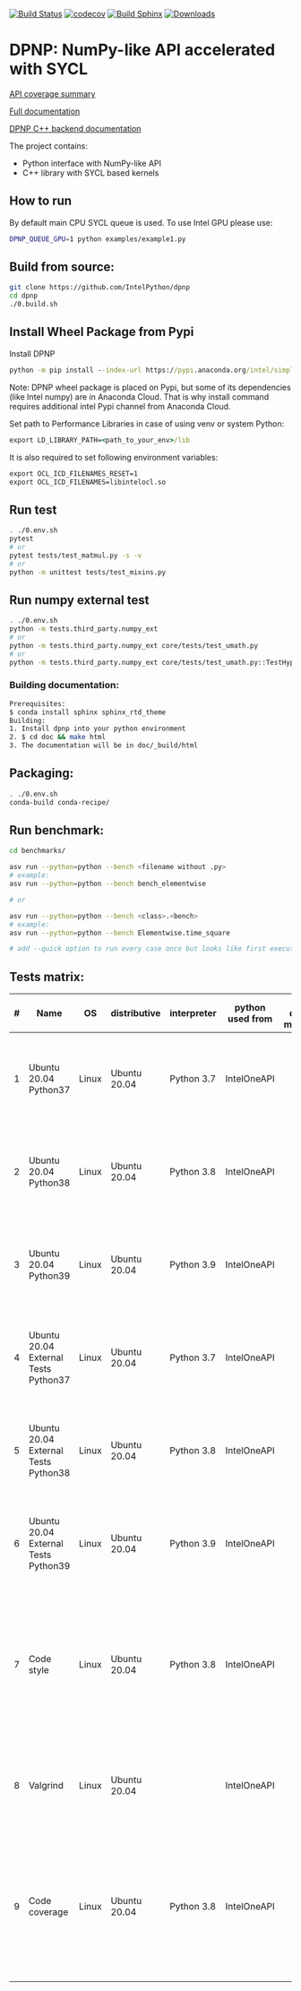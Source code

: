[![Build Status](https://dev.azure.com/IntelPython/dpnp/_apis/build/status/IntelPython.dpnp?branchName=master)](https://dev.azure.com/IntelPython/dpnp/_build/latest?definitionId=6&branchName=master)
[![codecov](https://codecov.io/gh/IntelPython/dpnp/branch/master/graph/badge.svg)](https://codecov.io/gh/IntelPython/dpnp)
[![Build Sphinx](https://github.com/IntelPython/dpnp/workflows/Build%20Sphinx/badge.svg)](https://intelpython.github.io/dpnp)
[![Downloads](https://pepy.tech/badge/dpnp)](https://pepy.tech/project/dpnp)

# DPNP: NumPy-like API accelerated with SYCL
[API coverage summary](https://intelpython.github.io/dpnp/reference/comparison.html#summary)

[Full documentation](https://intelpython.github.io/dpnp/)

[DPNP C++ backend documentation](https://intelpython.github.io/dpnp/backend_doc/)

The project contains:
- Python interface with NumPy-like API
- C++ library with SYCL based kernels

## How to run
By default main CPU SYCL queue is used. To use Intel GPU please use:
```bash
DPNP_QUEUE_GPU=1 python examples/example1.py
```

## Build from source:
```bash
git clone https://github.com/IntelPython/dpnp
cd dpnp
./0.build.sh
```

## Install Wheel Package from Pypi
Install DPNP
```cmd
python -m pip install --index-url https://pypi.anaconda.org/intel/simple -extra-index-url https://pypi.org/simple dpnp
```
Note: DPNP wheel package is placed on Pypi, but some of its dependencies (like Intel numpy) are in Anaconda Cloud.
That is why install command requires additional intel Pypi channel from Anaconda Cloud.

Set path to Performance Libraries in case of using venv or system Python:
```cmd
export LD_LIBRARY_PATH=<path_to_your_env>/lib
```

It is also required to set following environment variables:
```cmd
export OCL_ICD_FILENAMES_RESET=1
export OCL_ICD_FILENAMES=libintelocl.so
```

## Run test
```bash
. ./0.env.sh
pytest
# or
pytest tests/test_matmul.py -s -v
# or
python -m unittest tests/test_mixins.py
```

## Run numpy external test
```bash
. ./0.env.sh
python -m tests.third_party.numpy_ext
# or
python -m tests.third_party.numpy_ext core/tests/test_umath.py
# or
python -m tests.third_party.numpy_ext core/tests/test_umath.py::TestHypot::test_simple
```

### Building documentation:
```bash
Prerequisites:
$ conda install sphinx sphinx_rtd_theme
Building:
1. Install dpnp into your python environment
2. $ cd doc && make html
3. The documentation will be in doc/_build/html
```

## Packaging:
```bash
. ./0.env.sh
conda-build conda-recipe/
```

## Run benchmark:
```bash
cd benchmarks/

asv run --python=python --bench <filename without .py>
# example:
asv run --python=python --bench bench_elementwise

# or

asv run --python=python --bench <class>.<bench>
# example:
asv run --python=python --bench Elementwise.time_square

# add --quick option to run every case once but looks like first execution has additional overheads and takes a lot of time (need to be investigated)
```


## Tests matrix:
| # |Name                                |OS   |distributive|interpreter|python used from|SYCL queue manager|build commands set                                                                                                                              |forced environment                                                                                                       |
|---|------------------------------------|-----|------------|-----------|:--------------:|:----------------:|------------------------------------------------------------------------------------------------------------------------------------------------|-------------------------------------------------------------------------------------------------------------------------|
|1  |Ubuntu 20.04 Python37               |Linux|Ubuntu 20.04|Python 3.7 |  IntelOneAPI   |      local       |export DPNP_DEBUG=1 python setup.py clean python setup.py build_clib python setup.py build_ext --inplace pytest                                 |cmake-3.19.2, valgrind, pytest-valgrind, conda-build, pytest, hypothesis                                                 |
|2  |Ubuntu 20.04 Python38               |Linux|Ubuntu 20.04|Python 3.8 |  IntelOneAPI   |      local       |export DPNP_DEBUG=1 python setup.py clean python setup.py build_clib python setup.py build_ext --inplace pytest                                 |cmake-3.19.2, valgrind, pytest-valgrind, conda-build, pytest, hypothesis                                                 |
|3  |Ubuntu 20.04 Python39               |Linux|Ubuntu 20.04|Python 3.9 |  IntelOneAPI   |      local       |export DPNP_DEBUG=1 python setup.py clean python setup.py build_clib python setup.py build_ext --inplace pytest                                 |cmake-3.19.2, valgrind, pytest-valgrind, conda-build, pytest, hypothesis                                                 |
|4  |Ubuntu 20.04 External Tests Python37|Linux|Ubuntu 20.04|Python 3.7 |  IntelOneAPI   |      local       |export DPNP_DEBUG=1 python setup.py clean python setup.py build_clib python setup.py build_ext --inplace python -m tests_external.numpy.runtests|cmake-3.19.2, valgrind, pytest-valgrind, conda-build, pytest, hypothesis                                                 |
|5  |Ubuntu 20.04 External Tests Python38|Linux|Ubuntu 20.04|Python 3.8 |  IntelOneAPI   |      local       |export DPNP_DEBUG=1 python setup.py clean python setup.py build_clib python setup.py build_ext --inplace python -m tests_external.numpy.runtests|cmake-3.19.2, valgrind, pytest-valgrind, conda-build, pytest, hypothesis                                                 |
|6  |Ubuntu 20.04 External Tests Python39|Linux|Ubuntu 20.04|Python 3.9 |  IntelOneAPI   |      local       |export DPNP_DEBUG=1 python setup.py clean python setup.py build_clib python setup.py build_ext --inplace python -m tests_external.numpy.runtests|cmake-3.19.2, valgrind, pytest-valgrind, conda-build, pytest, hypothesis                                                 |
|7  |Code style                          |Linux|Ubuntu 20.04|Python 3.8 |  IntelOneAPI   |      local       |python ./setup.py style                                                                                                                         |cmake-3.19.2, valgrind, pytest-valgrind, conda-build, pytest, hypothesis, conda-verify, pycodestyle, autopep8, black     |
|8  |Valgrind                            |Linux|Ubuntu 20.04|           |  IntelOneAPI   |      local       |export DPNP_DEBUG=1 python setup.py clean python setup.py build_clib python setup.py build_ext --inplace                                        |cmake-3.19.2, valgrind, pytest-valgrind, conda-build, pytest, hypothesis                                                 |
|9  |Code coverage                       |Linux|Ubuntu 20.04|Python 3.8 |  IntelOneAPI   |      local       |export DPNP_DEBUG=1 python setup.py clean python setup.py build_clib python setup.py build_ext --inplace                                        |cmake-3.19.2, valgrind, pytest-valgrind, conda-build, pytest, hypothesis, conda-verify, pycodestyle, autopep8, pytest-cov|
